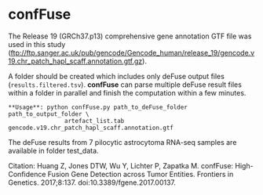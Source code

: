 confFuse
========

The Release 19 (GRCh37.p13) comprehensive gene annotation GTF file was used in this study (ftp://ftp.sanger.ac.uk/pub/gencode/Gencode_human/release_19/gencode.v19.chr_patch_hapl_scaff.annotation.gtf.gz). 

A folder should be created which includes only deFuse output files (`results.filtered.tsv`). **confFuse** can parse multiple deFuse result files within a folder in parallel and finish the computation within a few minutes.

```
**Usage**: python confFuse.py path_to_deFuse_folder path_to_output_folder \
				artefact_list.tab gencode.v19.chr_patch_hapl_scaff.annotation.gtf
```

The deFuse results from 7 pilocytic astrocytoma RNA-seq samples are available in folder test_data.


Citation: 
Huang Z, Jones DTW, Wu Y, Lichter P, Zapatka M. confFuse: High-Confidence Fusion Gene Detection across Tumor Entities. Frontiers in Genetics. 2017;8:137. doi:10.3389/fgene.2017.00137.
